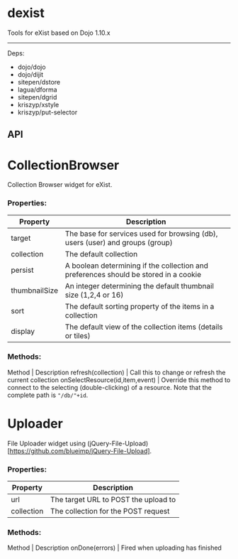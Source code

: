 dexist
======

Tools for eXist based on Dojo 1.10.x

----

Deps:

* dojo/dojo
* dojo/dijit
* sitepen/dstore
* lagua/dforma
* sitepen/dgrid
* kriszyp/xstyle
* kriszyp/put-selector

## API

CollectionBrowser
=================

Collection Browser widget for eXist.

### Properties:

Property | Description
-------- | -----------
target   | The base for services used for browsing (db), users (user) and groups (group)
collection | The default collection
persist  | A boolean determining if the collection and preferences should be stored in a cookie
thumbnailSize | An integer determining the default thumbnail size (1,2,4 or 16)
sort | The default sorting property of the items in a collection
display | The default view of the collection items (details or tiles) 


### Methods:

Method | Description
refresh(collection) | Call this to change or refresh the current collection
onSelectResource(id,item,event) | Override this method to connect to the selecting (double-clicking) of a resource. Note that the complete path is `"/db/"+id`.


Uploader
=================

File Uploader widget using (jQuery-File-Upload)[https://github.com/blueimp/jQuery-File-Upload].

### Properties:

Property | Description
-------- | -----------
url | The target URL to POST the upload to
collection | The collection for the POST request

### Methods:

Method | Description
onDone(errors) | Fired when uploading has finished
